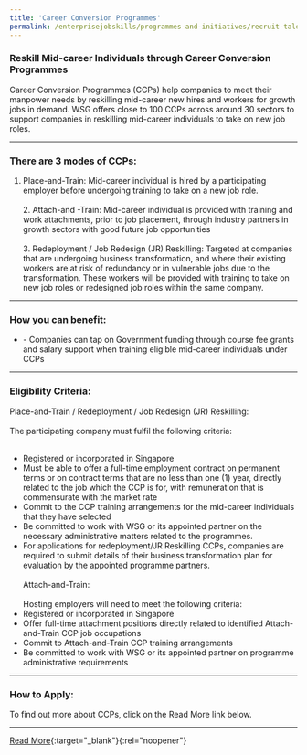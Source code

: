 ```yaml
---
title: 'Career Conversion Programmes'
permalink: /enterprisejobskills/programmes-and-initiatives/recruit-talent/career-conversion-programmes/
---
```


### Reskill Mid-career Individuals through Career Conversion Programmes

Career Conversion Programmes (CCPs) help companies to meet their manpower needs by reskilling mid-career new hires and workers for growth jobs in demand. WSG offers close to 100 CCPs across around 30 sectors to support companies in reskilling mid-career individuals to take on new job roles.

---

### There are 3 modes of CCPs:

1. Place-and-Train: Mid-career individual is hired by a participating employer before undergoing training to take on a new job role.<br><br>2. Attach-and -Train: Mid-career individual is provided with training and work attachments, prior to job placement, through industry partners in growth sectors with good future job opportunities<br><br>3. Redeployment / Job Redesign (JR) Reskilling: Targeted at companies that are undergoing business transformation, and where their existing workers are at risk of redundancy or in vulnerable jobs due to the transformation. These workers will be provided with training to take on new job roles or redesigned job roles within the same company.

---

### How you can benefit:

<ul><li>- Companies can tap on Government funding through course fee grants and salary support when training eligible mid-career individuals under CCPs</li></ul>

---

### Eligibility Criteria:

Place-and-Train / Redeployment / Job Redesign (JR) Reskilling:<br><br>The participating company must fulfil the following criteria:<br><br><ul><li>Registered or incorporated in Singapore<br></li><li>Must be able to offer a full-time employment contract on permanent terms or on contract terms that are no less than one (1) year, directly related to the job which the CCP is for, with remuneration that is commensurate with the market rate<br></li><li>Commit to the CCP training arrangements for the mid-career individuals that they have selected<br></li><li>Be committed to work with WSG or its appointed partner on the necessary administrative matters related to the programmes.<br></li><li>For applications for redeployment/JR Reskilling CCPs, companies are required to submit details of their business transformation plan for evaluation by the appointed programme partners.<br><br>Attach-and-Train:<br><br>Hosting employers will need to meet the following criteria:<br></li><li>Registered or incorporated in Singapore<br></li><li>Offer full-time attachment positions directly related to identified Attach-and-Train CCP job occupations<br></li><li>Commit to Attach-and-Train CCP training arrangements<br></li><li>Be committed to work with WSG or its appointed partner on programme administrative requirements</li></ul>

---

### How to Apply:

To find out more about CCPs, click on the Read More link below.

---

[Read More](https://www.wsg.gov.sg/programmes-and-initiatives/career-conversion-programmes-employers.html){:target="_blank"}{:rel="noopener"}
